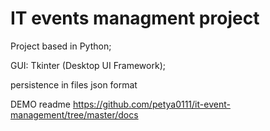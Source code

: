 # IT events managment project 
Project based in Python; 

GUI: Tkinter (Desktop UI Framework);

persistence in files json format

DEMO readme
https://github.com/petya0111/it-event-management/tree/master/docs